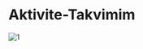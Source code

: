 # Aktivite-Takvimim
![1](https://github.com/theahmetgg/Aktivite-Takvimim/assets/92268751/126e953d-0761-42bd-bff2-c2544e829320)
